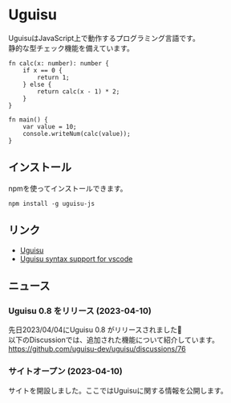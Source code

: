 # Uguisu
UguisuはJavaScript上で動作するプログラミング言語です。  
静的な型チェック機能を備えています。  

```text
fn calc(x: number): number {
    if x == 0 {
        return 1;
    } else {
        return calc(x - 1) * 2;
    }
}

fn main() {
    var value = 10;
    console.writeNum(calc(value));
}
```

## インストール
npmを使ってインストールできます。
```
npm install -g uguisu-js
```

## リンク
- [Uguisu](https://github.com/uguisu-dev/uguisu)
- [Uguisu syntax support for vscode](https://github.com/uguisu-dev/vscode-uguisu)

## ニュース
### Uguisu 0.8 をリリース (2023-04-10)
先日2023/04/04にUguisu 0.8 がリリースされました:rocket:  
以下のDiscussionでは、追加された機能について紹介しています。  
https://github.com/uguisu-dev/uguisu/discussions/76

### サイトオープン (2023-04-10)
サイトを開設しました。ここではUguisuに関する情報を公開します。
